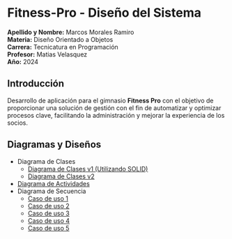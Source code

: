 # Fitness-Pro - Diseño del Sistema
**Apellido y Nombre:** Marcos Morales Ramiro <br />
**Materia:** Diseño Orientado a Objetos <br />
**Carrera:** Tecnicatura en Programación <br />
**Profesor:** Matias Velasquez <br />
**Año:** 2024 <br />

## Introducción

Desarrollo de aplicación para el gimnasio **Fitness Pro** con el objetivo de proporcionar una solución de gestión con el fin de automatizar y optimizar procesos clave, facilitando la administración y mejorar la experiencia de los socios.


## Diagramas y Diseños
   - Diagrama de Clases
      - [Diagrama de Clases v1 (Utilizando SOLID)](https://drive.google.com/file/d/1tabuMEf4mvKGbzlBg0MplYCxpR5suzGK/view)
      - [Diagrama de Clases v2](https://drive.google.com/file/d/1Uihog1ky1gYfuUoMPgBo33A9VE4n1z3R/view?usp=sharing)
   - [Diagrama de Actividades](https://drive.google.com/file/d/1Y0KD7BnuJCpZkL6SAIFn9w_DXK5pxxqp/view?usp=sharing)
   - Diagrama de Secuencia
      - [Caso de uso 1](https://drive.google.com/file/d/1ruiVxHol8TjPpMaA0RkwhzA1LqfV3Y86/view?usp=sharing)
      - [Caso de uso 2](https://drive.google.com/file/d/14DMqh9AdYj2AOhT434h8tczOwo3G_drn/view?usp=sharing)
      - [Caso de uso 3](https://drive.google.com/file/d/1PDWPlnItpKjVoFNNBPFFboATMGvRm8BB/view?usp=sharing)
      - [Caso de uso 4](https://drive.google.com/file/d/1wLbcV5BhQtQ8C591TqdOREd28M7Ri7FL/view?usp=sharing)
      - [Caso de uso 5](https://drive.google.com/file/d/1k5-wuoM8WpWfPmGqr8NwmevcO8p7wRBI/view?usp=sharing)
